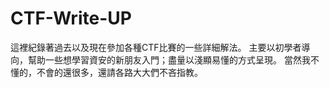 # CTF-Write-UP

這裡紀錄著過去以及現在參加各種CTF比賽的一些詳細解法。
主要以初學者導向，幫助一些想學習資安的新朋友入門；盡量以淺顯易懂的方式呈現。
當然我不懂的，不會的還很多，還請各路大大們不吝指教。
